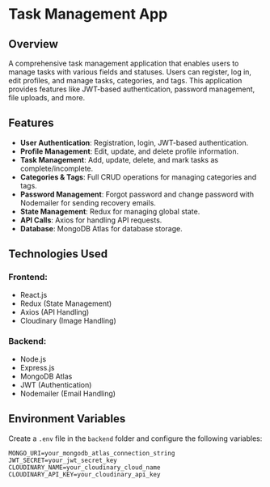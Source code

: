 


# Task Management App

## Overview
A comprehensive task management application that enables users to manage tasks with various fields and statuses. Users can register, log in, edit profiles, and manage tasks, categories, and tags. This application provides features like JWT-based authentication, password management, file uploads, and more.

## Features
- **User Authentication**: Registration, login, JWT-based authentication.
- **Profile Management**: Edit, update, and delete profile information.
- **Task Management**: Add, update, delete, and mark tasks as complete/incomplete.
- **Categories & Tags**: Full CRUD operations for managing categories and tags.
- **Password Management**: Forgot password and change password with Nodemailer for sending recovery emails.
- **State Management**: Redux for managing global state.
- **API Calls**: Axios for handling API requests.
- **Database**: MongoDB Atlas for database storage.

## Technologies Used
### Frontend:
- React.js
- Redux (State Management)
- Axios (API Handling)
- Cloudinary (Image Handling)

### Backend:
- Node.js
- Express.js
- MongoDB Atlas
- JWT (Authentication)
- Nodemailer (Email Handling)


## Environment Variables
Create a `.env` file in the `backend` folder and configure the following variables:
```env
MONGO_URI=your_mongodb_atlas_connection_string
JWT_SECRET=your_jwt_secret_key
CLOUDINARY_NAME=your_cloudinary_cloud_name
CLOUDINARY_API_KEY=your_cloudinary_api_key

```

